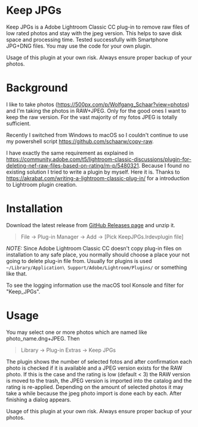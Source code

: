 # Keep JPGs
Keep JPGs is a Adobe Lightroom Classic CC plug-in to remove raw files of low rated photos and stay with the jpeg version. This helps to save disk space and processing time.
Tested successfully with Smartphone JPG+DNG files. You may use the code for your own plugin.

Usage of this plugin at your own risk. Always ensure proper backup of your photos.

# Background
I like to take photos (https://500px.com/p/Wolfgang_Schaar?view=photos) and I'm taking the photos in RAW+JPEG. Only for the good ones I want to keep the raw version. For the vast majority of my fotos JPEG is totally sufficient. 

Recently I switched from Windows to macOS so I couldn't continue to use my powershell script https://github.com/schaarw/copy-raw.

I have exactly the same requirement as explained in https://community.adobe.com/t5/lightroom-classic-discussions/plugin-for-deleting-nef-raw-files-based-on-rating/m-p/5480321. Because I found no existing solution I tried to write a plugin by myself. Here it is. Thanks to https://akrabat.com/writing-a-lightroom-classic-plug-in/ for a introduction to Lightroom plugin creation.

# Installation

Download the latest release from [GitHub Releases page](https://github.com/schaarw/KeepJPGs/releases) and unzip it.

> File -> Plug-in Manager -> Add -> [Pick KeepJPGs.lrdevplugin file]

*NOTE:* Since Adobe Lightroom Classic CC doesn't copy plug-in files on installation to any safe place, you normally should choose a place your not going to delete plug-in file from.
Usually for plugins is used `~/Library/Application\ Support/Adobe/Lightroom/Plugins/` or something like that.

To see the logging information use the macOS tool Konsole and filter for "Keep_JPGs". 

# Usage

You may select one or more photos which are named like photo_name.dng+JPEG. Then 

> Library -> Plug-in Extras -> Keep JPGs

The plugin shows the number of selected fotos and after confirmation each photo is checked if it is available and a JPEG version exists for the RAW photo. If this is the case and the rating is low (default < 3) the RAW version is moved to the trash, the JPEG version is imported into the catalog and the rating is re-applied. Depending on the amount of selected photos it may take a while because the jpeg photo import is done each by each. After finishing a dialog appears.

Usage of this plugin at your own risk. Always ensure proper backup of your photos.